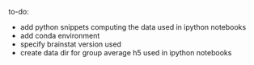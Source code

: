 
to-do:

- add python snippets computing the data used in ipython notebooks
- add conda environment
- specify brainstat version used
- create data dir for group average h5 used in ipython notebooks
